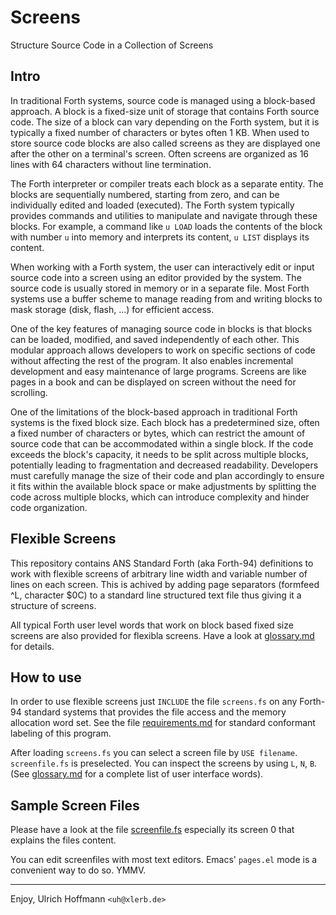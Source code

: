 # Screens
Structure Source Code in a Collection of Screens

## Intro
In traditional Forth systems, source code is managed using a block-based approach. A block is a fixed-size unit of storage that contains Forth source code. The size of a block can vary depending on the Forth system, but it is typically a fixed number of characters or bytes often 1 KB. When used to store source code blocks are also called screens as they are displayed one after the other on a terminal's screen. Often screens are organized as 16 lines with 64 characters without line termination. 

The Forth interpreter or compiler treats each block as a separate entity. The blocks are sequentially numbered, starting from zero, and can be individually edited and loaded (executed). The Forth system typically provides commands and utilities to manipulate and navigate through these blocks. For example, a command like `u LOAD` loads the contents of the block with number `u` into memory and interprets its content, `u LIST` displays its content.

When working with a Forth system, the user can interactively edit or input source code into a screen using an editor provided by the system. The source code is usually stored in memory or in a separate file. Most Forth systems use a buffer scheme to manage reading from and writing blocks to mask storage (disk, flash, ...) for efficient access.

One of the key features of managing source code in blocks is that blocks can be loaded, modified, and saved independently of each other. This modular approach allows developers to work on specific sections of code without affecting the rest of the program. It also enables incremental development and easy maintenance of large programs.
Screens are like pages in a book and can be displayed on screen without the need for scrolling.


One of the limitations of the block-based approach in traditional Forth systems is the fixed block size. Each block has a predetermined size, often a fixed number of characters or bytes, which can restrict the amount of source code that can be accommodated within a single block. If the code exceeds the block's capacity, it needs to be split across multiple blocks, potentially leading to fragmentation and decreased readability. Developers must carefully manage the size of their code and plan accordingly to ensure it fits within the available block space or make adjustments by splitting the code across multiple blocks, which can introduce complexity and hinder code organization.

## Flexible Screens

This repository contains ANS Standard Forth (aka Forth-94) definitions to work with flexible screens of arbitrary line width and variable number of lines on each screen. This is achived by adding page separators (formfeed ^L, character $0C) to a standard line structured text file thus giving it a structure of screens.

All typical Forth user level words that work on block based fixed size screens are also provided for flexibla screens. Have a look at [glossary.md](glossary.md) for details.

## How to use

In order to use flexible screens just `INCLUDE` the file `screens.fs` on any Forth-94 standard systems that provides the file access and the memory allocation word set. See the file [requirements.md](requirements.md) for standard conformant labeling of this program.

After loading `screens.fs` you can select a screen file by `USE filename`. `screenfile.fs` is preselected.
You can inspect the screens by using `L`, `N`, `B`. (See [glossary.md](glossary.md)  for a complete list of user interface words).

## Sample Screen Files

Please have a look at the file [screenfile.fs](screenfile.fs) especially its screen 0 that explains the files content.

You can edit screenfiles with most text editors. Emacs' `pages.el` mode is a convenient way to do so. YMMV.

---

Enjoy, Ulrich Hoffmann `<uh@xlerb.de>`
